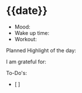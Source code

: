 # {{date}}

- Mood:
- Wake up time:
- Workout: 

Planned Highlight of the day:

I am grateful for:

To-Do's:
- [ ]